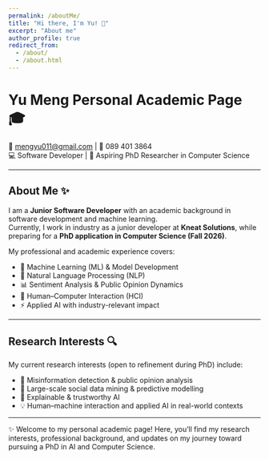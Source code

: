 ```yaml
---
permalink: /aboutMe/
title: "Hi there, I'm Yu! 👋"
excerpt: "About me"
author_profile: true
redirect_from: 
  - /about/
  - /about.html
---
```


# Yu Meng Personal Academic Page 🎓  

📧 mengyu011@gmail.com | 📱 089 401 3864  
💻 Software Developer | 🌱 Aspiring PhD Researcher in Computer Science  

---

## About Me ✨  
I am a **Junior Software Developer** with an academic background in software development and machine learning.  
Currently, I work in industry as a junior developer at **Kneat Solutions**, while preparing for a **PhD application in Computer Science (Fall 2026)**.  

My professional and academic experience covers:  
- 🧠 Machine Learning (ML) & Model Development  
- 💬 Natural Language Processing (NLP)  
- 📊 Sentiment Analysis & Public Opinion Dynamics  
- 🤝 Human–Computer Interaction (HCI)  
- ⚡ Applied AI with industry-relevant impact  

---

## Research Interests 🔍  
My current research interests (open to refinement during PhD) include:  
- 🚨 Misinformation detection & public opinion analysis  
- 🧩 Large-scale social data mining & predictive modelling  
- 🤖 Explainable & trustworthy AI  
- 💡 Human–machine interaction and applied AI in real-world contexts  

---

✨ Welcome to my personal academic page! Here, you’ll find my research interests, professional background, and updates on my journey toward pursuing a PhD in AI and Computer Science.  

